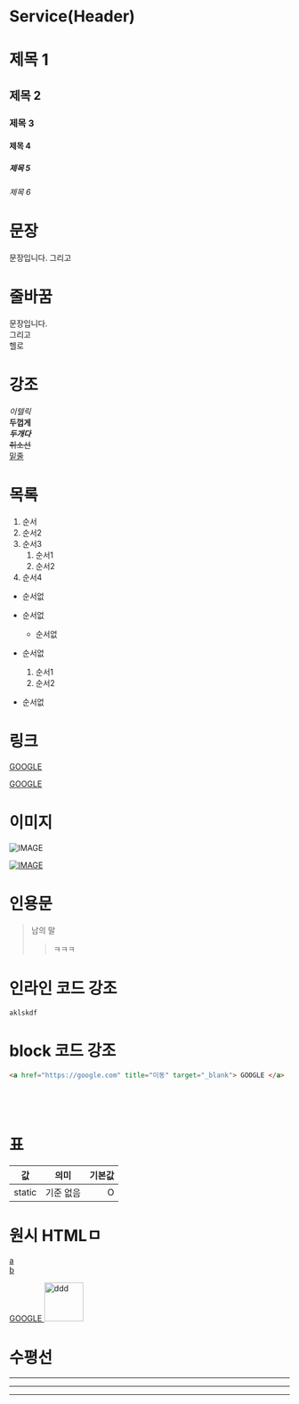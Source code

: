 # Service(Header)

# 제목 1
## 제목 2
### 제목 3
#### 제목 4
##### 제목 5
###### 제목 6

# 문장
문장입니다. 
그리고

# 줄바꿈

문장입니다.   
그리고<br/>
헬로

# 강조

_이텔릭_  
**두껍게**  
_**두개다**_  
~~취소선~~  
<u>밑줄</u>


# 목록

1. 순서
1. 순서2
1. 순서3
    1. 순서1
    1. 순서2
1. 순서4

- 순서없
- 순서없
    - 순서없
- 순서없

    1. 순서1
    1. 순서2
- 순서없


# 링크
<a href="https://google.com" title="이동" target="_blank"> GOOGLE </a>

[GOOGLE](https://google.com "이동!")

# 이미지
![IMAGE]()

[![IMAGE]()](https://google.com)


# 인용문

>남의 말
>> ㅋㅋㅋ


# 인라인 코드 강조

`aklskdf`


# block 코드 강조
```html 
<a href="https://google.com" title="이동" target="_blank"> GOOGLE </a>
```
```css
```
```javacript
```
```bash
```
```plaintext
```

# 표
값 | 의미 | 기본값
--|:--:|--:
static | 기준 없음 | O



# 원시 HTMLㅁ
<u>a</u> <br/> 
<span style="text-decoration:underline;">b</span><br/>

<a href="https://google.com" title="이동" target="_blank"> GOOGLE </a>
<img  width="70" src="" alt="ddd"/>


# 수평선

---

***

___


